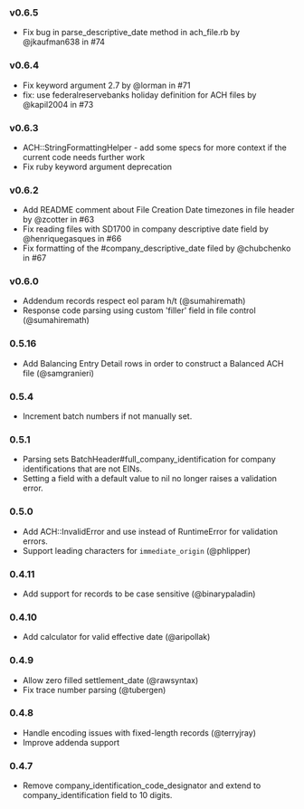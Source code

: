 ### v0.6.5

- Fix bug in parse_descriptive_date method in ach_file.rb by @jkaufman638 in #74

### v0.6.4

- Fix keyword argument 2.7 by @lorman in #71
- fix: use federalreservebanks holiday definition for ACH files by @kapil2004 in #73

### v0.6.3

- ACH::StringFormattingHelper - add some specs for more context if the current code needs further work
- Fix ruby keyword argument deprecation

### v0.6.2

- Add README comment about File Creation Date timezones in file header by @zcotter in #63
- Fix reading files with SD1700 in company descriptive date field by @henriquegasques in #66
- Fix formatting of the #company_descriptive_date filed by @chubchenko in #67

### v0.6.0

- Addendum records respect eol param h/t (@sumahiremath)
- Response code parsing using custom 'filler' field in file control (@sumahiremath)

### 0.5.16

- Add Balancing Entry Detail rows in order to construct a Balanced ACH file
  (@samgranieri)

### 0.5.4

- Increment batch numbers if not manually set.

### 0.5.1

- Parsing sets BatchHeader#full_company_identification for company
  identifications that are not EINs.
- Setting a field with a default value to nil no longer raises a validation
  error.

### 0.5.0

* Add ACH::InvalidError and use instead of RuntimeError for validation errors.
* Support leading characters for `immediate_origin` (@phlipper)

### 0.4.11

* Add support for records to be case sensitive (@binarypaladin)

### 0.4.10

* Add calculator for valid effective date (@aripollak)

### 0.4.9

* Allow zero filled settlement_date (@rawsyntax)
* Fix trace number parsing (@tubergen)

### 0.4.8

* Handle encoding issues with fixed-length records (@terryjray)
* Improve addenda support

### 0.4.7

* Remove company_identification_code_designator and extend to
  company_identification field to 10 digits.
